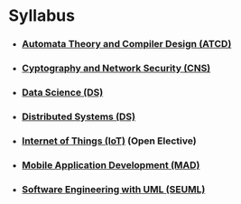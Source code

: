 # Syllabus

- ### [Automata Theory and Compiler Design (ATCD)](./syllabus/automata-theory-and-compiler-design)

- ### [Cyptography and Network Security (CNS)](./syllabus/cyptography-and-network-security)

- ### [Data Science (DS)](./syllabus/data-science)

- ### [Distributed Systems (DS)](./syllabus/distributed-systems)

- ### [Internet of Things (IoT)](./syllabus/internet-of-things.md) (Open Elective)

- ### [Mobile Application Development (MAD)](./syllabus/mobile-application-development)

- ### [Software Engineering with UML (SEUML)](./syllabus/software-engineering-with-UML)
